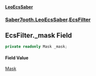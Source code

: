 #### [LeoEcsSaber](index.md 'index')
### [Saber7ooth.LeoEcsSaber](Saber7ooth.LeoEcsSaber.md 'Saber7ooth.LeoEcsSaber').[EcsFilter](EcsFilter.md 'Saber7ooth.LeoEcsSaber.EcsFilter')

## EcsFilter._mask Field

```csharp
private readonly Mask _mask;
```

#### Field Value
[Mask](EcsWorld.Mask.md 'Saber7ooth.LeoEcsSaber.EcsWorld.Mask')